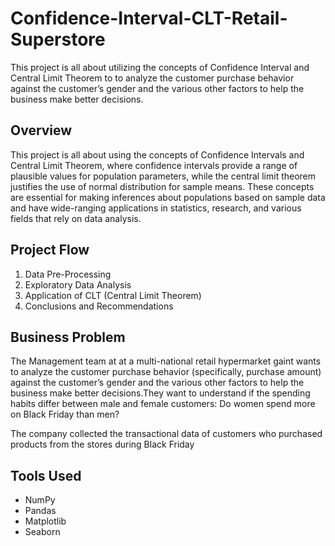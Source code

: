 # Confidence-Interval-CLT-Retail-Superstore
This project is all about utilizing the concepts of Confidence Interval and Central Limit Theorem to to analyze the customer purchase behavior against the customer’s gender and the various other factors to help the business make better decisions. 

## **Overview**
This project is all about using the concepts of Confidence Intervals and Central Limit Theorem, where confidence intervals provide a range of plausible values for population parameters, while the central limit theorem justifies the use of normal distribution for sample means. These concepts are essential for making inferences about populations based on sample data and have wide-ranging applications in statistics, research, and various fields that rely on data analysis.

## **Project Flow** 
  1. Data Pre-Processing
  2. Exploratory Data Analysis
  3. Application of CLT (Central Limit Theorem)
  4. Conclusions and Recommendations

## **Business Problem**
The Management team at at a multi-national retail hypermarket gaint wants to analyze the customer purchase behavior (specifically, purchase amount) against the customer’s gender and the various other factors to help the business make better decisions.They want to understand if the spending habits differ between male and female customers: Do women spend more on Black Friday than men? 

The company collected the transactional data of customers who purchased products from the stores during Black Friday

## **Tools Used**
- NumPy
- Pandas
- Matplotlib
- Seaborn
